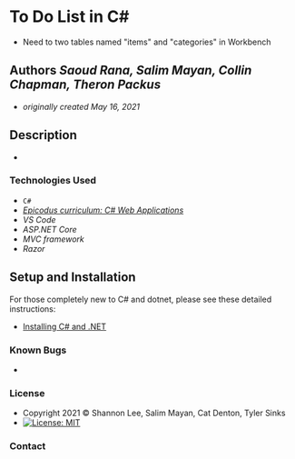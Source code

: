 # To Do List in C#
* Need to two tables named "items" and "categories" in Workbench

## Authors _Saoud Rana, Salim Mayan, Collin Chapman, Theron Packus_
* _originally created May 16, 2021_

## Description
*

### Technologies Used
* `C#`
* _[Epicodus curriculum: C# Web Applications](https://www.learnhowtoprogram.com/c-and-net-part-time-c-and-react-track/c-web-applications/to-do-list-mvc-setup)_
* _VS Code_
* _ASP.NET Core_
* _MVC framework_
* _Razor_

## Setup and Installation


For those completely new to C# and dotnet, please see these detailed instructions:
* [Installing C# and .NET](https://www.learnhowtoprogram.com/c-and-net-part-time-c-and-react-track/getting-started-with-c/installing-c-and-net)

### Known Bugs
* 

### License
* Copyright 2021 :copyright:  Shannon Lee, Salim Mayan, Cat Denton, Tyler Sinks
* [![License: MIT](https://img.shields.io/badge/License-MIT-yellow.svg)](https://github.com/saoud/csharp-TDD-template/blob/main/LICENSE)

### Contact
